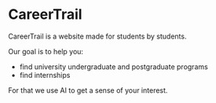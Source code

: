 # CareerTrail

CareerTrail is a website made for students by students.

Our goal is to help you:
- find university undergraduate and postgraduate programs
- find internships

For that we use AI to get a sense of your interest.
